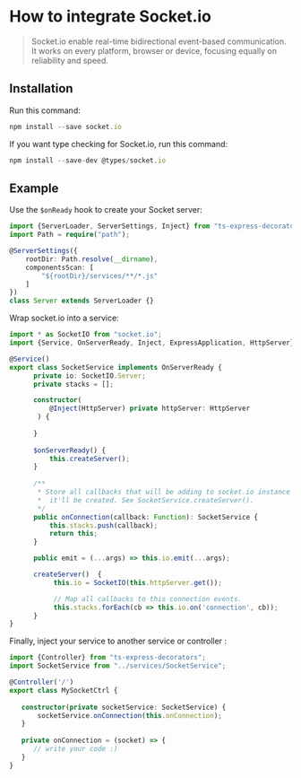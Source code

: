 # How to integrate Socket.io
>  Socket.io enable real-time bidirectional event-based communication. It works on every platform, browser or device, focusing equally on reliability and speed. 

## Installation 

Run this command:
```typescript
npm install --save socket.io
```
If you want type checking for Socket.io, run this command:
```typescript
npm install --save-dev @types/socket.io
```

## Example 

Use the `$onReady` hook to create your Socket server:
```typescript
import {ServerLoader, ServerSettings, Inject} from "ts-express-decorators";
import Path = require("path");

@ServerSettings({
    rootDir: Path.resolve(__dirname),
    componentsScan: [
        "${rootDir}/services/**/*.js"
    ]
})
class Server extends ServerLoader {}
```
Wrap socket.io into a service:
```typescript
import * as SocketIO from "socket.io";
import {Service, OnServerReady, Inject, ExpressApplication, HttpServer} from "ts-express-decorators";

@Service()
export class SocketService implements OnServerReady {
      private io: SocketIO.Server;
      private stacks = [];

      constructor(
          @Inject(HttpServer) private httpServer: HttpServer
       ) {
          
      }
      
      $onServerReady() {
          this.createServer();
      }
      
      /**
       * Store all callbacks that will be adding to socket.io instance when
       *  it'll be created. See SocketService.createServer().
       */
      public onConnection(callback: Function): SocketService {
          this.stacks.push(callback);
          return this;
      }

      public emit = (...args) => this.io.emit(...args);

      createServer()  {
           this.io = SocketIO(this.httpServer.get());

           // Map all callbacks to this connection events.
           this.stacks.forEach(cb => this.io.on('connection', cb));
      }
}
```

Finally, inject your service to another service or controller : 

```typescript
import {Controller} from "ts-express-decorators";
import SocketService from "../services/SocketService";

@Controller('/')
export class MySocketCtrl {
    
   constructor(private socketService: SocketService) {
       socketService.onConnection(this.onConnection);
   }
   
   private onConnection = (socket) => {
      // write your code :)
   }
}
```
